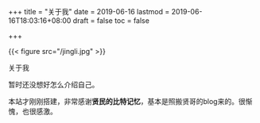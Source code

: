 +++
title = "关于我"
date = 2019-06-16
lastmod = 2019-06-16T18:03:16+08:00
draft = false
toc = false

+++

{{< figure src="/jingli.jpg" >}}

关于我

暂时还没想好怎么介绍自己。



本站才刚刚搭建，非常感谢**贤民的比特记忆**，基本是照搬贤哥的blog来的。很惭愧，也很感激。

[^fn:1]: [贤民的比特记忆](<https://www.xianmin.org/>)
